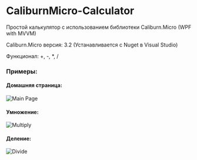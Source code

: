 # CaliburnMicro-Calculator
Простой калькулятор с использованием библиотеки Caliburn.Micro (WPF with MVVM)

Caliburn.Micro версия: 3.2 (Устанавливается с Nuget в Visual Studio)

Функционал: +, -, *, /

### Примеры:
#### Домашняя страница:
![Main Page](https://raw.githubusercontent.com/yanglr/CaliburnMicro-Calculator/master/screenshots/p1.png)

#### Умножение:
![Multiply](https://raw.githubusercontent.com/yanglr/CaliburnMicro-Calculator/master/screenshots/p2.png)

#### Деление:
![Divide](https://raw.githubusercontent.com/yanglr/CaliburnMicro-Calculator/master/screenshots/p3.png)

<br/>
